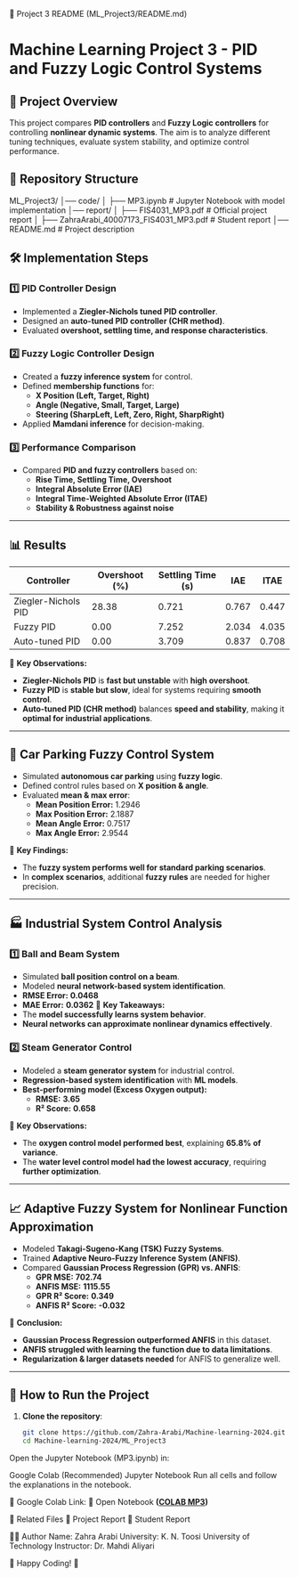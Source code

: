 📌 Project 3 README (ML_Project3/README.md)

# Machine Learning Project 3 - PID and Fuzzy Logic Control Systems

## 📌 Project Overview
This project compares **PID controllers** and **Fuzzy Logic controllers** for controlling **nonlinear dynamic systems**. The aim is to analyze different tuning techniques, evaluate system stability, and optimize control performance.

## 📂 Repository Structure

ML_Project3/ │── code/ │ ├── MP3.ipynb # Jupyter Notebook with model implementation │── report/ │ ├── FIS4031_MP3.pdf # Official project report │ ├── ZahraArabi_40007173_FIS4031_MP3.pdf # Student report │── README.md # Project description


## 🛠 **Implementation Steps**
### **1️⃣ PID Controller Design**
- Implemented a **Ziegler-Nichols tuned PID controller**.
- Designed an **auto-tuned PID controller (CHR method)**.
- Evaluated **overshoot, settling time, and response characteristics**.

### **2️⃣ Fuzzy Logic Controller Design**
- Created a **fuzzy inference system** for control.
- Defined **membership functions** for:
  - **X Position (Left, Target, Right)**
  - **Angle (Negative, Small, Target, Large)**
  - **Steering (SharpLeft, Left, Zero, Right, SharpRight)**
- Applied **Mamdani inference** for decision-making.

### **3️⃣ Performance Comparison**
- Compared **PID and fuzzy controllers** based on:
  - **Rise Time, Settling Time, Overshoot**
  - **Integral Absolute Error (IAE)**
  - **Integral Time-Weighted Absolute Error (ITAE)**
  - **Stability & Robustness against noise**

---

## 📊 **Results**
| Controller | Overshoot (%) | Settling Time (s) | IAE | ITAE |
|------|------|------|------|------|
| Ziegler-Nichols PID | 28.38 | 0.721 | 0.767 | 0.447 |
| Fuzzy PID | 0.00 | 7.252 | 2.034 | 4.035 |
| Auto-tuned PID | 0.00 | 3.709 | 0.837 | 0.708 |

📌 **Key Observations:**
- **Ziegler-Nichols PID** is **fast but unstable** with **high overshoot**.
- **Fuzzy PID** is **stable but slow**, ideal for systems requiring **smooth control**.
- **Auto-tuned PID (CHR method)** balances **speed and stability**, making it **optimal for industrial applications**.

---

## 🚗 **Car Parking Fuzzy Control System**
- Simulated **autonomous car parking** using **fuzzy logic**.
- Defined control rules based on **X position & angle**.
- Evaluated **mean & max error**:
  - **Mean Position Error:** 1.2946
  - **Max Position Error:** 2.1887
  - **Mean Angle Error:** 0.7517
  - **Max Angle Error:** 2.9544

📌 **Key Findings:**
- The **fuzzy system performs well for standard parking scenarios**.
- In **complex scenarios**, additional **fuzzy rules** are needed for higher precision.

---

## 🏭 **Industrial System Control Analysis**
### **1️⃣ Ball and Beam System**
- Simulated **ball position control on a beam**.
- Modeled **neural network-based system identification**.
- **RMSE Error:** **0.0468**
- **MAE Error:** **0.0362**
📌 **Key Takeaways:**
- The **model successfully learns system behavior**.
- **Neural networks can approximate nonlinear dynamics effectively**.

### **2️⃣ Steam Generator Control**
- Modeled a **steam generator system** for industrial control.
- **Regression-based system identification** with **ML models**.
- **Best-performing model (Excess Oxygen output):**
  - **RMSE:** **3.65**
  - **R² Score:** **0.658**

📌 **Key Observations:**
- The **oxygen control model performed best**, explaining **65.8% of variance**.
- The **water level control model had the lowest accuracy**, requiring **further optimization**.

---

## 📈 **Adaptive Fuzzy System for Nonlinear Function Approximation**
- Modeled **Takagi-Sugeno-Kang (TSK) Fuzzy Systems**.
- Trained **Adaptive Neuro-Fuzzy Inference System (ANFIS)**.
- Compared **Gaussian Process Regression (GPR) vs. ANFIS**:
  - **GPR MSE:** **702.74**
  - **ANFIS MSE:** **1115.55**
  - **GPR R² Score:** **0.349**
  - **ANFIS R² Score:** **-0.032**

📌 **Conclusion:**
- **Gaussian Process Regression outperformed ANFIS** in this dataset.
- **ANFIS struggled with learning the function due to data limitations**.
- **Regularization & larger datasets needed** for ANFIS to generalize well.

---

## 🚀 **How to Run the Project**
1. **Clone the repository**:
   ```bash
   git clone https://github.com/Zahra-Arabi/Machine-learning-2024.git
   cd Machine-learning-2024/ML_Project3


Open the Jupyter Notebook (MP3.ipynb) in:

Google Colab (Recommended)
Jupyter Notebook
Run all cells and follow the explanations in the notebook.

📌 Google Colab Link:
🔗 Open Notebook **([COLAB MP3](https://colab.research.google.com/drive/1tlQf7L2DaMQphAthi1980pMIsDsWROVx?usp=sharing))**

📄 Related Files
📜 Project Report
📑 Student Report


👩‍💻 Author
Name: Zahra Arabi
University: K. N. Toosi University of Technology
Instructor: Dr. Mahdi Aliyari

🚀 Happy Coding! 🎯
